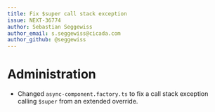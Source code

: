 ```yaml
---
title: Fix $super call stack exception
issue: NEXT-36774
author: Sebastian Seggewiss
author_email: s.seggewiss@cicada.com
author_github: @seggewiss
---
```

# Administration
* Changed `async-component.factory.ts` to fix a call stack exception calling `$super` from an extended override.
